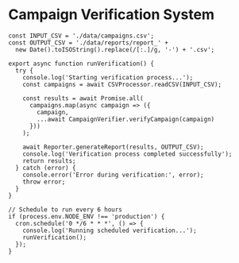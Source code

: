 # Campaign Verification System

    const INPUT_CSV = './data/campaigns.csv';
    const OUTPUT_CSV = './data/reports/report_' + 
      new Date().toISOString().replace(/[:.]/g, '-') + '.csv';

    export async function runVerification() {
      try {
        console.log('Starting verification process...');
        const campaigns = await CSVProcessor.readCSV(INPUT_CSV);
        
        const results = await Promise.all(
          campaigns.map(async campaign => ({
            campaign,
            ...await CampaignVerifier.verifyCampaign(campaign)
          }))
        );

        await Reporter.generateReport(results, OUTPUT_CSV);
        console.log('Verification process completed successfully');
        return results;
      } catch (error) {
        console.error('Error during verification:', error);
        throw error;
      }
    }

    // Schedule to run every 6 hours
    if (process.env.NODE_ENV !== 'production') {
      cron.schedule('0 */6 * * *', () => {
        console.log('Running scheduled verification...');
        runVerification();
      });
    }
